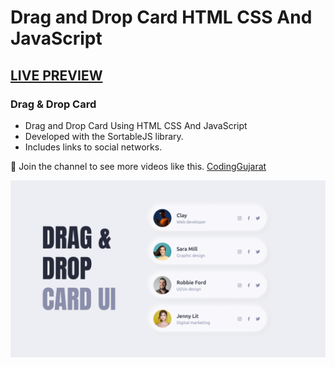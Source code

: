 # Drag and Drop Card HTML CSS And JavaScript

## [LIVE PREVIEW](https://amanayak.github.io/Create-Responsive-Drag-Drop-Card)
### Drag & Drop Card

- Drag and Drop Card Using HTML CSS And JavaScript
- Developed with the SortableJS library.
- Includes links to social networks.

💙 Join the channel to see more videos like this. [CodingGujarat](https://www.youtube.com/@CodingGujarat)

![preview img](/preview.png)
